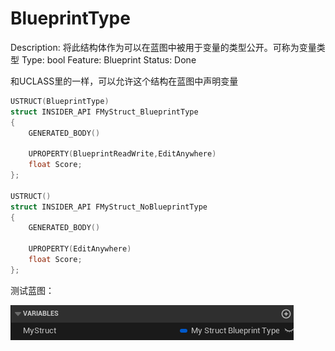 # BlueprintType

Description: 将此结构体作为可以在蓝图中被用于变量的类型公开。可称为变量类型
Type: bool
Feature: Blueprint
Status: Done

和UCLASS里的一样，可以允许这个结构在蓝图中声明变量

```cpp
USTRUCT(BlueprintType)
struct INSIDER_API FMyStruct_BlueprintType
{
	GENERATED_BODY()

	UPROPERTY(BlueprintReadWrite,EditAnywhere)
	float Score;
};

USTRUCT()
struct INSIDER_API FMyStruct_NoBlueprintType
{
	GENERATED_BODY()

	UPROPERTY(EditAnywhere)
	float Score;
};
```

测试蓝图：

![Untitled](BlueprintType/Untitled.png)